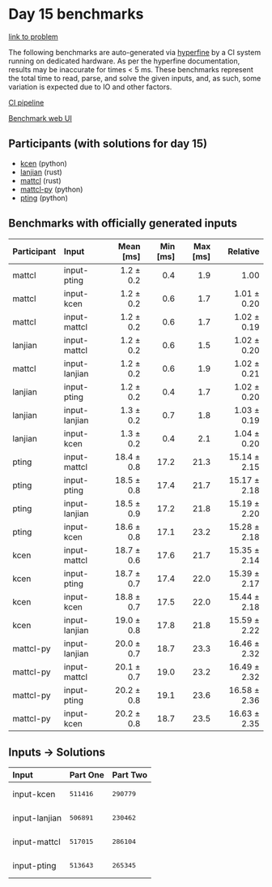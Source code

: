 # Day 15 benchmarks

[link to problem](https://adventofcode.com/2023/day/15)

The following benchmarks are auto-generated via
[hyperfine](https://github.com/sharkdp/hyperfine) by a CI system running on
dedicated hardware. As per the hyperfine documentation, results may be
inaccurate for times < 5 ms. These benchmarks represent the total time to read,
parse, and solve the given inputs, and, as such, some variation is expected due
to IO and other factors.

[CI pipeline](http://ci.papercode.net:8080/teams/main/pipelines/aoc2023)

[Benchmark web UI](https://aoc.ancalagon.black)


## Participants (with solutions for day 15)

- [kcen](https://github.com/kcen/aoc2023) (python)
- [lanjian](https://github.com/lanjian/aoc-2023) (rust)
- [mattcl](https://github.com/mattcl/aoc2023) (rust)
- [mattcl-py](https://github.com/mattcl/aoc2023-py) (python)
- [pting](https://github.com/pting/aoc2023) (python)


## Benchmarks with officially generated inputs

| Participant | Input | Mean [ms] | Min [ms] | Max [ms] | Relative |
|:---|:---|---:|---:|---:|---:|
| mattcl | input-pting | 1.2 ± 0.2 | 0.4 | 1.9 | 1.00 |
| mattcl | input-kcen | 1.2 ± 0.2 | 0.6 | 1.7 | 1.01 ± 0.20 |
| mattcl | input-mattcl | 1.2 ± 0.2 | 0.6 | 1.7 | 1.02 ± 0.19 |
| lanjian | input-mattcl | 1.2 ± 0.2 | 0.6 | 1.5 | 1.02 ± 0.20 |
| mattcl | input-lanjian | 1.2 ± 0.2 | 0.6 | 1.9 | 1.02 ± 0.21 |
| lanjian | input-pting | 1.2 ± 0.2 | 0.4 | 1.7 | 1.02 ± 0.20 |
| lanjian | input-lanjian | 1.3 ± 0.2 | 0.7 | 1.8 | 1.03 ± 0.19 |
| lanjian | input-kcen | 1.3 ± 0.2 | 0.4 | 2.1 | 1.04 ± 0.20 |
| pting | input-mattcl | 18.4 ± 0.8 | 17.2 | 21.3 | 15.14 ± 2.15 |
| pting | input-pting | 18.5 ± 0.8 | 17.4 | 21.7 | 15.17 ± 2.18 |
| pting | input-lanjian | 18.5 ± 0.9 | 17.2 | 21.8 | 15.19 ± 2.20 |
| pting | input-kcen | 18.6 ± 0.8 | 17.1 | 23.2 | 15.28 ± 2.18 |
| kcen | input-mattcl | 18.7 ± 0.6 | 17.6 | 21.7 | 15.35 ± 2.14 |
| kcen | input-pting | 18.7 ± 0.7 | 17.4 | 22.0 | 15.39 ± 2.17 |
| kcen | input-kcen | 18.8 ± 0.7 | 17.5 | 22.0 | 15.44 ± 2.18 |
| kcen | input-lanjian | 19.0 ± 0.8 | 17.8 | 21.8 | 15.59 ± 2.22 |
| mattcl-py | input-lanjian | 20.0 ± 0.7 | 18.7 | 23.3 | 16.46 ± 2.32 |
| mattcl-py | input-mattcl | 20.1 ± 0.7 | 19.0 | 23.2 | 16.49 ± 2.32 |
| mattcl-py | input-pting | 20.2 ± 0.8 | 19.1 | 23.6 | 16.58 ± 2.36 |
| mattcl-py | input-kcen | 20.2 ± 0.8 | 18.7 | 23.5 | 16.63 ± 2.35 |


## Inputs -> Solutions

| Input | Part One | Part Two |
|:---|:---|:---|
|input-kcen|<pre>511416</pre>|<pre>290779</pre>|
|input-lanjian|<pre>506891</pre>|<pre>230462</pre>|
|input-mattcl|<pre>517015</pre>|<pre>286104</pre>|
|input-pting|<pre>513643</pre>|<pre>265345</pre>|